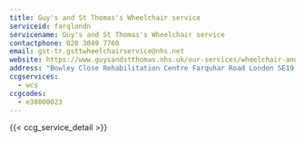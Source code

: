 ```yaml
---
title: Guy's and St Thomas's Wheelchair service
serviceid: farqlondn
servicename: Guy's and St Thomas's Wheelchair service
contactphone: 020 3049 7760
email: gst-tr.gsttwheelchairservice@nhs.net
website: https://www.guysandstthomas.nhs.uk/our-services/wheelchair-and-specialist-seating/overview.aspx
address: "Bowley Close Rehabilitation Centre Farquhar Road London SE19 1SZ"
ccgservices:
  - wcs
ccgcodes:
  - e38000023
---
```


{{< ccg_service_detail >}}
